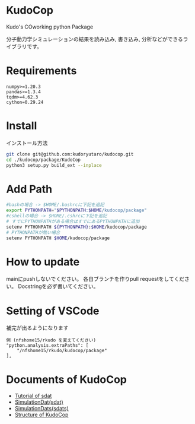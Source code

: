 # KudoCop
Kudo's COworking python Package

分子動力学シミュレーションの結果を読み込み, 書き込み, 分析などができるライブラリです。

# Requirements
```
numpy>=1.20.3
pandas>=1.3.4
tqdm>=4.62.3
cython=0.29.24
```
# Install
インストール方法
```sh
git clone git@github.com:kudoryutaro/kudocop.git
cd ./kudocop/package/KudoCop
python3 setup.py build_ext --inplace
```

# Add Path
```sh
#bashの場合 -> $HOME/.bashrcに下記を追記
export PYTHONPATH="$PYTHONPATH:$HOME/kudocop/package"
#cshellの場合 -> $HOME/.cshrcに下記を追記
# すでにPYTHONPATHがある場合はすでにあるPYTHONPATHに追加
setenv PYTHONPATH ${PYTHONPATH}:$HOME/kudocop/package
# PYTHONPATHが無い場合
setenv PYTHONPATH $HOME/kudocop/package
```
# How to update
mainにpushしないでください。
各自ブランチを作りpull requestをしてください。
Docstringを必ず書いてください。

# Setting of VSCode
補完が出るようになります
```
例 (nfshome15/rkudo を変えてください)
"python.analysis.extraPaths": [
    "/nfshome15/rkudo/kudocop/package"
],

```

# Documents of KudoCop
- [Tutorial of sdat](./docs/tutorial/tutorial_sdat.ipynb)
- [SimulationDat(sdat)](./docs/package/SimulationDat.md)
- [SimulationDats(sdats)](./docs/package/SimulationDats.md)
- [Structure of KudoCop](./docs/package/kudocop_structure.md)
